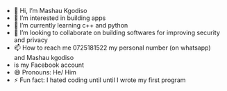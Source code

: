- 👋 Hi, I’m Mashau Kgodiso
- 👀 I’m interested in building apps
- 🌱 I’m currently learning c++ and python
- 💞️ I’m looking to collaborate on building softwares for improving security and privacy
- 📫 How to reach me 0725181522 my personal number (on whatsapp) and Mashau kgodiso
- is my Facebook account 
- 😄 Pronouns: He/ Him
- ⚡ Fun fact: I hated coding until until I wrote my first program

<!---
Kgodpet19/Kgodpet19 is a ✨ special ✨ repository because its `README.md` (this file) appears on your GitHub profile.
You can click the Preview link to take a look at your changes.
--->
